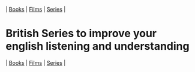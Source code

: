 | [Books](/books.md) | [Films](/films.md) | [Series](/series.md) |

# British Series to improve your english listening and understanding

| [Books](/books.md) | [Films](/films.md) | [Series](/series.md) |